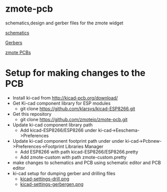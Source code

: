 # zmote-pcb
schematics,design and gerber files for the zmote widget

[schematics](zmote.pdf)

[Gerbers](gerbers/)

[zmote PCBs](http://dirtypcbs.com/view.php?share=9978&accesskey=257368fbcf180a8e00e58f2eab851304)

# Setup for making changes to the PCB
* Install ki-cad from http://kicad-pcb.org/download/
* Get Ki-cad component library for ESP modules
  * git clone https://github.com/klarsys/kicad-ESP8266.git
* Get this repository
  * git clone https://github.com/zmoteio/zmote-pcb.git
* Update ki-cad component library path
  * Add kicad-ESP8266/ESP8266 under ki-cad->Eeschema->Preferences
* Update ki-cad component footprint path under under ki-cad->Pcbnew->Preferences->Footprint Libraries Manager
  * Add ESP8266 with path kicad-ESP8266/ESP8266.pretty
  * Add zmote-custom with path zmote-custom.pretty
* make changes to schematics and PCB using schematic editor and PCB editor
* ki-cad setup for dumping gerber and drilling files
  * [kicad-settings-drill.png](gerbers/kicad-settings-drill.png)
  * [kicad-settings-gerbergen.png](gerbers/kicad-settings-gerbergen.png)
